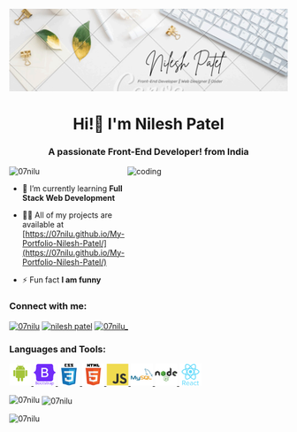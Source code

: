 ![logo](https://github.com/07nilu/07nilu/blob/main/Linkedin%20Banner%20Img.png)
<h1 align="center">Hi!👋 I'm Nilesh Patel</h1>
<h3 align="center">A passionate Front-End  Developer! from India</h3>

<img align="right" alt="coding" width="290px" height="230"  src="https://raj-rathod.github.io/rajesh-rathore/assets/images/developer.gif?hl=en_IN"> 

<p align="left"> <img src="https://komarev.com/ghpvc/?username=07nilu&label=Profile%20views&color=0e75b6&style=flat" alt="07nilu" /> </p>

- 🌱 I’m currently learning **Full Stack Web Development**

- 👨‍💻 All of my projects are available at [https://07nilu.github.io/My-Portfolio-Nilesh-Patel/](https://07nilu.github.io/My-Portfolio-Nilesh-Patel/)

- ⚡ Fun fact **I am funny**

<h3 align="left">Connect with me:</h3>
<p align="left">
<a href="https://linkedin.com/in/07nilu" target="blank"><img align="center" src="https://raw.githubusercontent.com/rahuldkjain/github-profile-readme-generator/master/src/images/icons/Social/linked-in-alt.svg" alt="07nilu" height="30" width="40" /></a>
<a href="https://fb.com/nilesh patel" target="blank"><img align="center" src="https://raw.githubusercontent.com/rahuldkjain/github-profile-readme-generator/master/src/images/icons/Social/facebook.svg" alt="nilesh patel" height="30" width="40" /></a>
<a href="https://instagram.com/07nilu_" target="blank"><img align="center" src="https://raw.githubusercontent.com/rahuldkjain/github-profile-readme-generator/master/src/images/icons/Social/instagram.svg" alt="07nilu_" height="30" width="40" /></a>
</p>

<h3 align="left">Languages and Tools:</h3>
<p align="left"> <a href="https://developer.android.com" target="_blank" rel="noreferrer"> <img src="https://raw.githubusercontent.com/devicons/devicon/master/icons/android/android-original-wordmark.svg" alt="android" width="40" height="40"/> </a> <a href="https://getbootstrap.com" target="_blank" rel="noreferrer"> <img src="https://raw.githubusercontent.com/devicons/devicon/master/icons/bootstrap/bootstrap-plain-wordmark.svg" alt="bootstrap" width="40" height="40"/> </a> <a href="https://www.w3schools.com/css/" target="_blank" rel="noreferrer"> <img src="https://raw.githubusercontent.com/devicons/devicon/master/icons/css3/css3-original-wordmark.svg" alt="css3" width="40" height="40"/> </a> <a href="https://www.w3.org/html/" target="_blank" rel="noreferrer"> <img src="https://raw.githubusercontent.com/devicons/devicon/master/icons/html5/html5-original-wordmark.svg" alt="html5" width="40" height="40"/> </a> <a href="https://developer.mozilla.org/en-US/docs/Web/JavaScript" target="_blank" rel="noreferrer"> <img src="https://raw.githubusercontent.com/devicons/devicon/master/icons/javascript/javascript-original.svg" alt="javascript" width="40" height="40"/> </a> <a href="https://www.mysql.com/" target="_blank" rel="noreferrer"> <img src="https://raw.githubusercontent.com/devicons/devicon/master/icons/mysql/mysql-original-wordmark.svg" alt="mysql" width="40" height="40"/> </a> <a href="https://nodejs.org" target="_blank" rel="noreferrer"> <img src="https://raw.githubusercontent.com/devicons/devicon/master/icons/nodejs/nodejs-original-wordmark.svg" alt="nodejs" width="40" height="40"/> </a> <a href="https://reactjs.org/" target="_blank" rel="noreferrer"> <img src="https://raw.githubusercontent.com/devicons/devicon/master/icons/react/react-original-wordmark.svg" alt="react" width="40" height="40"/> </a> </p>

<p><img align="left" src="https://github-readme-stats.vercel.app/api/top-langs?username=07nilu&show_icons=true&locale=en&layout=compact" alt="07nilu" /></p>

<p>&nbsp;<img align="center" src="https://github-readme-stats.vercel.app/api?username=07nilu&show_icons=true&locale=en" alt="07nilu" /></p>

<p><img align="center" src="https://github-readme-streak-stats.herokuapp.com/?user=07nilu&" alt="07nilu" /></p>

<!--
**07nilu/07nilu** is a ✨ _special_ ✨ repository because its `README.md` (this file) appears on your GitHub profile.

Here are some ideas to get you started:

- 🔭 I’m currently working on ...
- 🌱 I’m currently learning ...
- 👯 I’m looking to collaborate on ...
- 🤔 I’m looking for help with ...
- 💬 Ask me about ...
- 📫 How to reach me: ...
- 😄 Pronouns: ...
- ⚡ Fun fact: ...
-->
